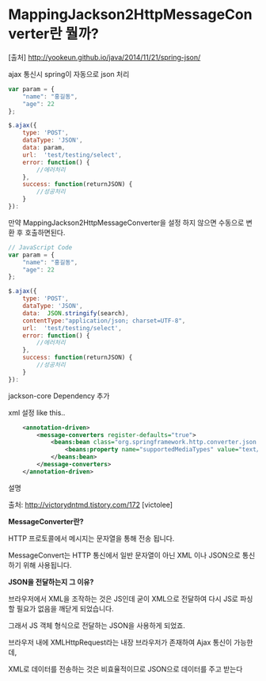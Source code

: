 # MappingJackson2HttpMessageConverter란 뭘까?

[출처] http://yookeun.github.io/java/2014/11/21/spring-json/

ajax 통신시 spring이 자동으로 json 처리

````javascript
var param = {
    "name": "홍길동",
    "age": 22    
};

$.ajax({
    type: 'POST',
    dataType: 'JSON',
    data: param,
    url:  'test/testing/select',
    error: function() {
    	//에러처리
    },                
    success: function(returnJSON) {
    	//성공처리
	}    
}):
````

만약 MappingJackson2HttpMessageConverter을 설정 하지 않으면 수동으로 변환 후 호출하면된다.

````javascript
// JavaScript Code
var param = {
    "name": "홍길동",
    "age": 22    
};

$.ajax({
    type: 'POST',
    dataType: 'JSON',
    data:  JSON.stringify(search),
    contentType:"application/json; charset=UTF-8",
    url:  'test/testing/select',
    error: function() {
        //에러처리
    },                
    success: function(returnJSON) {
    	//성공처리
	}    
}):
````


jackson-core Dependency 추가

xml 설정 like this..
````xml
	<annotation-driven>
		<message-converters register-defaults="true">
			<beans:bean class="org.springframework.http.converter.json.MappingJackson2HttpMessageConverter">
				<beans:property name="supportedMediaTypes" value="text/plain;charset=utf-8" />
			</beans:bean>
		</message-converters>
	</annotation-driven>
````




설명

출처: http://victorydntmd.tistory.com/172 [victolee]

**MessageConverter란?**

HTTP 프로토콜에서 메시지는 문자열을 통해 전송 됩니다.

MessageConvert는 HTTP 통신에서 일반 문자열이 아닌 XML 이나 JSON으로 통신하기 위해 사용됩니다.

**JSON을 전달하는지 그 이유?**

브라우저에서 XML을 조작하는 것은 JS인데 굳이 XML으로 전달하여 다시 JS로 파싱 할 필요가 없음을 깨닫게 되었습니다.

그래서 JS 객체 형식으로 전달하는 JSON을 사용하게 되었죠.

브라우저 내에 XMLHttpRequest라는 내장 브라우저가 존재하여 Ajax 통신이 가능한데, 

XML로 데이터를 전송하는 것은 비효율적이므로 JSON으로 데이터를 주고 받는다






